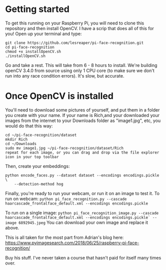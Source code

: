 # Getting started

To get this running on your Raspberry Pi, you will need to clone this repository and then install OpenCV. I have a scrip that does all of this for you!
Open up your terminal and type:
```
git clone https://github.com/lesreaper/pi-face-recognition.git
cd pi-face-recognition
chmod +x installOpenCV.sh
./installOpenCV.sh
```
Go and take a rest. This will take from 6 - 8 hours to install. We're building openCV 3.4.0 from source using only 1 CPU core (to make sure we don't run into any race condition errors). It's slow, but accurate.

# Once OpenCV is installed

You'll need to download some pictures of yourself, and put them in a folder you create with your name. If your name is Rich,and your downloaded your images from the internet to your Downloads folder as "image1.jpg", etc, you would do that this way:

```
cd ~/pi-face-recognition/dataset
mkdir Rich
cd ~/Downloads
sudo mv image1.jpg ~/pi-face-recognition/dataset/Rich
repeat for each image, or you can drag and drop via the file explorer icon in your top toolbar
```

Then, create your embeddings:
```
python encode_faces.py --dataset dataset --encodings encodings.pickle \
	--detection-method hog
``` 
Finally, you're ready to run your webcam, or run it on an image to test it.
To run on webcam:
```python pi_face_recognition.py --cascade haarcascade_frontalface_default.xml --encodings encodings.pickle```

To run on a single image:
```python pi_face_recognition_image.py --cascade haarcascade_frontalface_default.xml --encodings encodings.pickle` --image 6892945.jpeg```
You can download your own image and replace it above.

This is all taken for the most part from Adrian's blog here:
https://www.pyimagesearch.com/2018/06/25/raspberry-pi-face-recognition/

Buy his stuff. I've never taken a course that hasn't paid for itself many times over.

